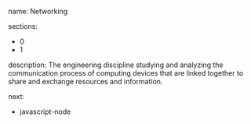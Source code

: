 name: Networking

sections:
  - 0
  - 1

description: The engineering discipline studying and analyzing the communication process of computing devices that are linked together to share and exchange resources and information.

next:
  - javascript-node
